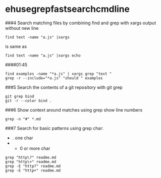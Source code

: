 # ehusegrepfastsearchcmdline
###4 Search matching files by combining find and grep with xargs
output without new line
```
find text -name "a.js" |xargs
```
is same as
```
find text -name "a.js" |xargs echo
```

####01:45
```
find examples -name "*a.js" | xargs grep "text "
grep -r --include="*a.js" "should " examples
```


###5 Search the contents of a git repository with git grep
```
git grep bind
git -r --color bind .
```

###6 Show context around matches using grep
show line numbers
```
grep -n "#" *.md
```

###7 Search for basic patterns using grep
char:
- . one char
- * 0 or more char

```
grep "http\?" readme.md
grep "http\+" readme.md
grep -E "http?" readme.md
grep -E "http+" readme.md
```

